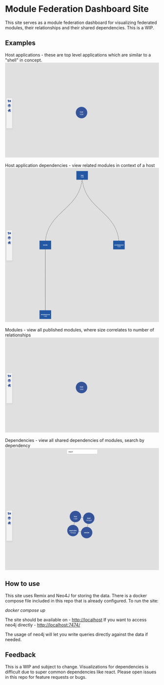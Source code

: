 # Module Federation Dashboard Site

This site serves as a module federation dashboard for visualizing federated modules, their relationships and their shared dependencies. This is a WIP.

## Examples

Host applications - these are top level applications which are similar to a "shell" in concept.
![Host applications](./docs/images/hosts.png)

Host application dependencies - view related modules in context of a host
![Host related modules](./docs/images//hostdep.png)

Modules - view all published modules, where size correlates to number of relationships
![Modules](./docs/images/hosts.png)

Dependencies - view all shared dependencies of modules, search by dependency
![Dependencies](./docs/images/dependencies.png)

## How to use

This site uses Remix and Neo4J for storing the data. There is a docker compose file included in this repo that is already configured. To run the site:

_docker compose up_

The site should be available on - [http://localhost](http://localhost)
If you want to access neo4j directly - [http://localhost:7474/](http://localhost:7474)

The usage of neo4j will let you write queries directly against the data if needed.

## Feedback

This is a WIP and subject to change. Visualizations for dependencies is difficult due to super common dependencies like react. Please open issues in this repo for
feature requests or bugs.
